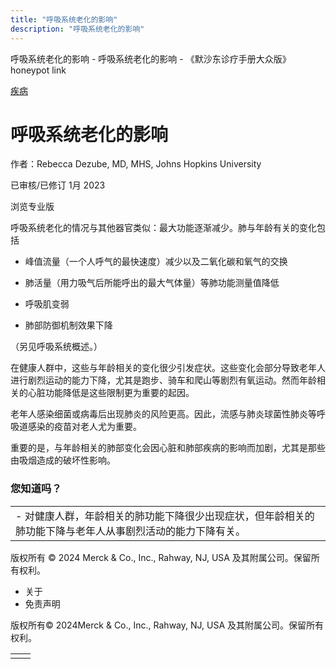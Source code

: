 ```yaml
---
title: "呼吸系统老化的影响"
description: "呼吸系统老化的影响"
---
```


﻿呼吸系统老化的影响 \- 呼吸系统老化的影响 \- 《默沙东诊疗手册大众版》 honeypot link



[疾病](https://www.merckmanuals.com/home/resourcespages/healthyliving_rel2.3)

# 呼吸系统老化的影响

作者：Rebecca Dezube, MD, MHS, Johns Hopkins University

已审核/已修订 1月 2023

浏览专业版

呼吸系统老化的情况与其他器官类似：最大功能逐渐减少。肺与年龄有关的变化包括

- 峰值流量（一个人呼气的最快速度）减少以及二氧化碳和氧气的交换

- 肺活量（用力吸气后所能呼出的最大气体量）等肺功能测量值降低

- 呼吸肌变弱

- 肺部防御机制效果下降


（另见呼吸系统概述。）

在健康人群中，这些与年龄相关的变化很少引发症状。这些变化会部分导致老年人进行剧烈运动的能力下降，尤其是跑步、骑车和爬山等剧烈有氧运动。然而年龄相关的心脏功能降低是这些限制更为重要的起因。

老年人感染细菌或病毒后出现肺炎的风险更高。因此，流感与肺炎球菌性肺炎等呼吸道感染的疫苗对老人尤为重要。

重要的是，与年龄相关的肺部变化会因心脏和肺部疾病的影响而加剧，尤其是那些由吸烟造成的破坏性影响。

### 您知道吗？

|     |
| --- |
| - 对健康人群，年龄相关的肺功能下降很少出现症状，但年龄相关的肺功能下降与老年人从事剧烈活动的能力下降有关。 |



版权所有 © 2024
Merck & Co., Inc., Rahway, NJ, USA 及其附属公司。保留所有权利。

- 关于
- 免责声明

版权所有© 2024Merck & Co., Inc., Rahway, NJ, USA 及其附属公司。保留所有权利。

|     |     |
| --- | --- |
|  |  |